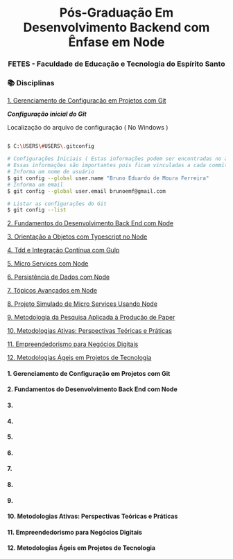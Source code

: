<div align="center">
  <h1>Pós-Graduação Em Desenvolvimento Backend com Ênfase em Node</h1>
  <h3>FETES - Faculdade de Educação e Tecnologia do Espírito Santo</h3> 
</div>

<h3>📚 Disciplinas</h3>

[1. Gerenciamento de Configuração em Projetos com Git](#1)

_**Configuração inicial do Git**_

Localização do arquivo de configuração ( No Windows )
```bash

$ C:\USERS\#USERS\.gitconfig

```

```bash
# Configurações Iniciais ( Estas informações podem ser encontradas no arquivo .gitconfig )
# Essas informações são importantes pois ficam vinculadas a cada commit efetuado
# Informa um nome de usuário 
$ git config --global user.name "Bruno Eduardo de Moura Ferreira"
# Informa um email
$ git config --global user.email brunoemf@gmail.com

# Listar as configurações do Git
$ git config --list


```









[2. Fundamentos do Desenvolvimento Back End com Node](#2)

[3. Orientação a Objetos com Typescript no Node](#3)

[4. Tdd e Integração Contínua com Gulp](#4)

[5. Micro Services com Node](#5)

[6. Persistência de Dados com Node](#6)

[7. Tópicos Avançados em Node](#7)

[8. Projeto Simulado de Micro Services Usando Node](#8)

[9. Metodologia da Pesquisa Aplicada à Produção de Paper](#9)

[10. Metodologias Ativas: Perspectivas Teóricas e Práticas](#10)

[11. Empreendedorismo para Negócios Digitais](#11)

[12. Metodologias Ágeis em Projetos de Tecnologia](#12)



<h4> <a id="1">1. Gerenciamento de Configuração em Projetos com Git</a></h4>
<h4> <a id="2">2. Fundamentos do Desenvolvimento Back End com Node</a></h4>
<h4> <a id="3">3. </a></h4>
<h4> <a id="4">4. </a></h4>
<h4> <a id="5">5. </a></h4>
<h4> <a id="6">6. </a></h4>
<h4> <a id="7">7. </a></h4>
<h4> <a id="8">8. </a></h4>
<h4> <a id="9">9. </a></h4>
<h4> <a id="10">10. Metodologias Ativas: Perspectivas Teóricas e Práticas</a></h4>
<h4> <a id="11">11. Empreendedorismo para Negócios Digitais</a></h4>
<h4> <a id="12">12. </a>Metodologias Ágeis em Projetos de Tecnologia</h4>


